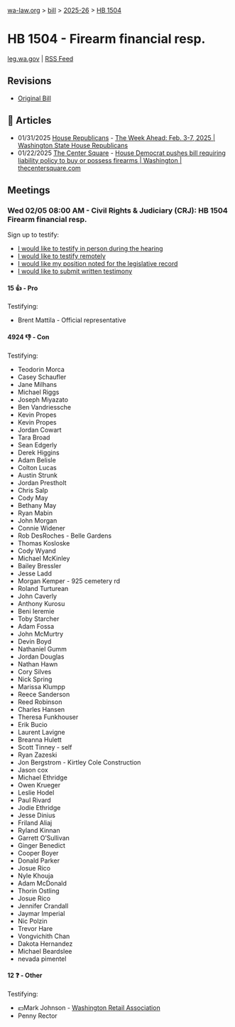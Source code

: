 [wa-law.org](/) > [bill](/bill/) > [2025-26](/bill/2025-26/) > [HB 1504](/bill/2025-26/hb/1504/)

# HB 1504 - Firearm financial resp.
[leg.wa.gov](https://app.leg.wa.gov/billsummary?BillNumber=1504&Year=2025&Initiative=false) | [RSS Feed](./rss.xml)

## Revisions
* [Original Bill](1/)

## 📰 Articles
* 01/31/2025 [House Republicans](/org/house_republicans/) - [The Week Ahead: Feb. 3-7, 2025 | Washington State House Republicans](https://houserepublicans.wa.gov/week/the-week-ahead-feb-3-7-2025/#:~:text=HB%201504)
* 01/22/2025 [The Center Square](/org/the_center_square/) - [House Democrat pushes bill requiring liability policy to buy or possess firearms | Washington | thecentersquare.com](https://www.thecentersquare.com/washington/article_5d3707ec-d8f8-11ef-887b-dbfe2e974c57.html#:~:text=House%20Bill%201504)

## Meetings
### Wed 02/05 08:00 AM - Civil Rights & Judiciary (CRJ): HB 1504 Firearm financial resp.
Sign up to testify:
* [I would like to testify in person during the hearing](https://app.leg.wa.gov/csi/Testifier/Add?chamber=House&mId=32689&aId=162744&caId=25366&tId=1)
* [I would like to testify remotely](https://app.leg.wa.gov/csi/Testifier/Add?chamber=House&mId=32689&aId=162744&caId=25366&tId=2)
* [I would like my position noted for the legislative record](https://app.leg.wa.gov/csi/Testifier/Add?chamber=House&mId=32689&aId=162744&caId=25366&tId=3)
* [I would like to submit written testimony](https://app.leg.wa.gov/csi/Testifier/Add?chamber=House&mId=32689&aId=162744&caId=25366&tId=4)

#### 15 👍 - Pro
Testifying:
* Brent Mattila - Official representative

#### 4924 👎 - Con
Testifying:
* Teodorin Morca
* Casey Schaufler
* Jane Milhans
* Michael Riggs
* Joseph Miyazato
* Ben Vandriessche
* Kevin Propes
* Kevin Propes
* Jordan Cowart
* Tara Broad
* Sean Edgerly
* Derek Higgins
* Adam Belisle
* Colton Lucas
* Austin Strunk
* Jordan Prestholt
* Chris Salp
* Cody May
* Bethany May
* Ryan Mabin
* John Morgan
* Connie Widener
* Rob DesRoches - Belle Gardens
* Thomas Kosloske
* Cody Wyand
* Michael McKinley
* Bailey Bressler
* Jesse Ladd
* Morgan Kemper - 925 cemetery rd
* Roland Turturean
* John Caverly
* Anthony Kurosu
* Beni Ieremie
* Toby Starcher
* Adam Fossa
* John McMurtry
* Devin Boyd
* Nathaniel Gumm
* Jordan Douglas
* Nathan Hawn
* Cory Silves
* Nick Spring
* Marissa Klumpp
* Reece Sanderson
* Reed Robinson
* Charles Hansen
* Theresa Funkhouser
* Erik Bucio
* Laurent Lavigne
* Breanna Hulett
* Scott Tinney - self
* Ryan Zazeski
* Jon Bergstrom - Kirtley Cole Construction
* Jason cox
* Michael Ethridge
* Owen Krueger
* Leslie Hodel
* Paul Rivard
* Jodie Ethridge
* Jesse Dinius
* Friland Aliaj
* Ryland Kinnan
* Garrett O’Sullivan
* Ginger Benedict
* Cooper Boyer
* Donald Parker
* Josue Rico
* Nyle Khouja
* Adam McDonald
* Thorin Ostling
* Josue Rico
* Jennifer Crandall
* Jaymar Imperial
* Nic Polzin
* Trevor Hare
* Vongvichith Chan
* Dakota Hernandez
* Michael Beardslee
* nevada pimentel

#### 12 ❓ - Other
Testifying:
* 💵Mark Johnson - [Washington Retail Association](/org/washington_retail_association/)
* Penny Rector
